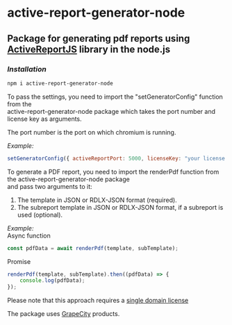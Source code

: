 # active-report-generator-node

## Package for generating pdf reports using [ActiveReportJS](https://www.grapecity.com/activereportsjs) library in the node.js

### _Installation_

```bash
npm i active-report-generator-node
```

To pass the settings, you need to import the "setGeneratorConfig" function from the    
active-report-generator-node package
which takes the port number and license key as arguments.

The port number is the port on which chromium is running.

_Example:_

```js
setGeneratorConfig({ activeReportPort: 5000, licenseKey: "your license key" });
```

To generate a PDF report, you need to import the renderPdf function from the active-report-generator-node package   
and pass two arguments to it:

1. The template in JSON or RDLX-JSON format (required).
2. The subreport template in JSON or RDLX-JSON format, if a subreport is used (optional).

_Example:_  
Async function

```js
const pdfData = await renderPdf(template, subTemplate);
```

Promise

```js
renderPdf(template, subTemplate).then((pdfData) => {
	console.log(pdfData);
});
```

Please note that this approach requires a [single domain license](https://www.grapecity.com/activereportsjs/pricing)

The package uses [GrapeCity](https://www.grapecity.com/activereportsjs) products.
